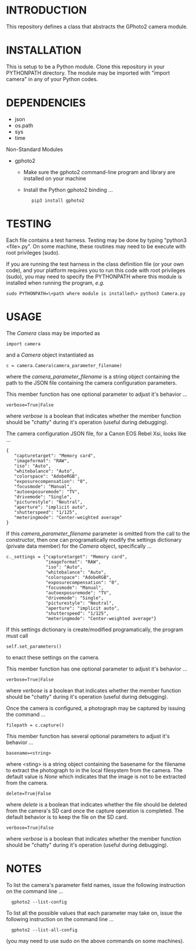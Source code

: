 # INTRODUCTION #
This repository defines a class that abstracts the GPhoto2 camera module.

# INSTALLATION #
This is setup to be a Python module.  Clone this repository in your PYTHONPATH directory.  The module may be imported with "import camera" in any of your Python codes.

# DEPENDENCIES #
* json
* os.path
* sys
* time

Non-Standard Modules
* gphoto2

   * Make sure the gphoto2 command-line program and library are installed on your machine
   * Install the Python gphoto2 binding ...

            pip3 install gphoto2

# TESTING #
Each file contains a test harness.  Testing may be done by typing "python3 \<file\>.py".  On some machine, these routines may need to be execute with root privileges (sudo).

If you are running the test harness in the class definition file (or your own code), and your platform requires you to run this code with root privileges (sudo), you may need to specify the PYTHONPATH where this module is installed when running the program, *e.g.*

    sudo PYTHONPATH=\<path where module is installed\> python3 Camera.py

# USAGE #
The *Camera* class may be imported as

    import camera

and a *Camera* object instantiated as

    c = camera.Camera(camera_parameter_filename)

where the *camera\_parameter\_filename* is a string object containing the path to the JSON file containing the camera configuration parameters.

This member function has one optional parameter to adjust it's behavior ...

    verbose=True|False

where *verbose* is a boolean that indicates whether the member function should be "chatty" during it's operation (useful during debugging).

The camera configuration JSON file, for a Canon EOS Rebel Xsi, looks like ... 

    {
       "capturetarget": "Memory card",
       "imageformat": "RAW",
       "iso": "Auto",
       "whitebalance": "Auto",
       "colorspace": "AdobeRGB",
       "exposurecompensation": "0",
       "focusmode": "Manual",
       "autoexposuremode": "TV",
       "drivemode": "Single",
       "picturestyle": "Neutral",
       "aperture": "implicit auto",
       "shutterspeed": "1/125",
       "meteringmode": "Center-weighted average"
    }

If this *camera\_parameter\_filename* parameter is omitted from the call to the constructor, then one can programatically modify the settings dictionary (private data member) for the *Camera* object, specifically ...

    c._settings = {"capturetarget": "Memory card",
                   "imageformat": "RAW",
                   "iso": "Auto",
                   "whitebalance": "Auto",
                   "colorspace": "AdobeRGB",
                   "exposurecompensation": "0",
                   "focusmode": "Manual",
                   "autoexposuremode": "TV",
                   "drivemode": "Single",
                   "picturestyle": "Neutral",
                   "aperture": "implicit auto",
                   "shutterspeed": "1/125",
                   "meteringmode": "Center-weighted average"}

If this settings dictionary is create/modified programatically, the program must call 

    self.set_parameters()

to enact these settings on the camera.

This member function has one optional parameter to adjust it's behavior ...

    verbose=True|False

where *verbose* is a boolean that indicates whether the member function should be "chatty" during it's operation (useful during debugging).

Once the camera is configured, a photograph may be captured by issuing the command ...

    filepath = c.capture()

This member function has several optional parameters to adjust it's behavior ...

    basename=<string>

where \<sting\> is a string object containing the basename for the filename to extract the photograph to in the local filesystem from the camera.  The default value is *None* which indicates that the image is not to be extracted from the camera.

    delete=True|False

where *delete* is a boolean that indicates whether the file should be deleted from the camera's SD card once the capture operation is completed.  The default behavior is to keep the file on the SD card.

    verbose=True|False

where *verbose* is a boolean that indicates whether the member function should be "chatty" during it's operation (useful during debugging).

# NOTES #
To list the camera's parameter field names, issue the following instruction on the command line ...

      gphoto2 --list-config

To list all the possible values that each parameter may take on, issue the following instruction on the command line ...

      gphoto2 --list-all-config

(you may need to use sudo on the above commands on some machines).